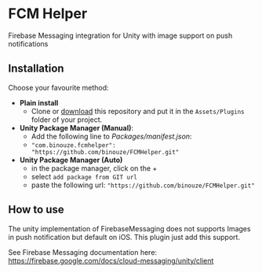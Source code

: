 # FCM Helper

Firebase Messaging integration for Unity with image support on push notifications

## Installation

Choose your favourite method:

- **Plain install**
    - Clone or [download](https://github.com/binouze/FCMHelper/archive/refs/heads/master.zip) 
this repository and put it in the `Assets/Plugins` folder of your project.
- **Unity Package Manager (Manual)**:
    - Add the following line to *Packages/manifest.json*:
    - `"com.binouze.fcmhelper": "https://github.com/binouze/FCMHelper.git"`
- **Unity Package Manager (Auto)**
    - in the package manager, click on the + 
    - select `add package from GIT url`
    - paste the following url: `"https://github.com/binouze/FCMHelper.git"`


## How to use

The unity implementation of FirebaseMessaging does not supports Images in push notification but default on iOS.
This plugin just add this support.

See Firebase Messaging documentation here: https://firebase.google.com/docs/cloud-messaging/unity/client
